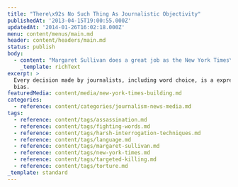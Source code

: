 ```yaml
---
title: "There\x92s No Such Thing As Journalistic Objectivity"
publishedAt: '2013-04-15T19:00:55.000Z'
updatedAt: '2014-01-26T16:02:18.000Z'
menu: content/menus/main.md
header: content/headers/main.md
status: publish
body:
  - content: "Margaret Sullivan does a great job as the New York Times\x92 public editor, but I often find her equivocating, much like her employer. I was struck particularly by her\_[Friday post](http://publiceditor.blogs.nytimes.com/2013/04/12/targeted-killing-detainee-and-torture-why-language-choice-matters/)\_about a number of New York Times turns of phrases that have been met with criticism, namely the uses of \x93targeted killing\x94 in lieu of murder or assassination, and \x93harsh interrogation techniques\x94 instead of torture.\n\nYou can read the rest of my post on [IBTimes' blog Fighting Words.](http://www.ibtimes.com/fighting-words/theres-no-such-thing-journalistic-objectivity-1193057 \"There\x92s No Such Thing As Journalistic Objectivity\")\n"
    _template: richText
excerpt: >
  Every decision made by journalists, including word choice, is a expression of
  bias.
featuredMedia: content/media/new-york-times-building.md
categories:
  - reference: content/categories/journalism-news-media.md
tags:
  - reference: content/tags/assassination.md
  - reference: content/tags/fighting-words.md
  - reference: content/tags/harsh-interrogation-techniques.md
  - reference: content/tags/language.md
  - reference: content/tags/margaret-sullivan.md
  - reference: content/tags/new-york-times.md
  - reference: content/tags/targeted-killing.md
  - reference: content/tags/torture.md
_template: standard
---
```



